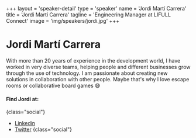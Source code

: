 +++
layout = 'speaker-detail'
type = 'speaker'
name = 'Jordi Martí Carrera'
title = 'Jordi Martí Carrera'
tagline = 'Engineering Manager at LIFULL Connect'
image = 'img/speakers/jordi.jpg'
+++

# Jordi Martí Carrera
With more than 20 years of experience in the development world, I have worked in very diverse teams, helping people and different businesses grow through the use of technology. I am passionate about creating new solutions in collaboration with other people. Maybe that's why I love escape rooms or collaborative board games 😅

#### Find Jordi at:
{class="social"}
* [Linkedin](https://www.linkedin.com/in/jmarti-heedrox/)
* [Twitter](https://twitter.com/itortv)
  {class="social"}